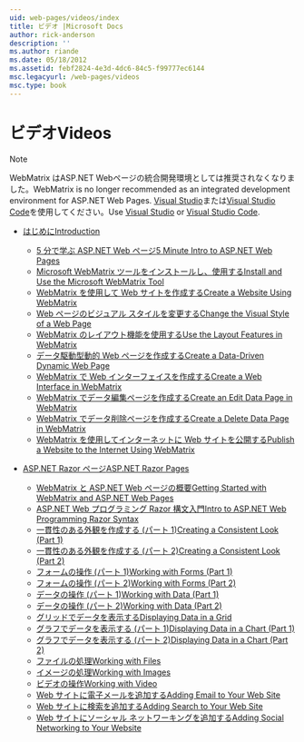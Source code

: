 ```yaml
---
uid: web-pages/videos/index
title: ビデオ |Microsoft Docs
author: rick-anderson
description: ''
ms.author: riande
ms.date: 05/18/2012
ms.assetid: febf2824-4e3d-4dc6-84c5-f99777ec6144
msc.legacyurl: /web-pages/videos
msc.type: book
---
```

<a name="videos"></a><span data-ttu-id="29756-102">ビデオ</span><span class="sxs-lookup"><span data-stu-id="29756-102">Videos</span></span>
====================

> [!NOTE] 
> <span data-ttu-id="29756-103">WebMatrix はASP.NET Webページの統合開発環境としては推奨されなくなりました。</span><span class="sxs-lookup"><span data-stu-id="29756-103">WebMatrix is no longer recommended as an integrated development environment for ASP.NET Web Pages.</span></span> <span data-ttu-id="29756-104">[Visual Studio](xref:aspnet/web-pages/overview/getting-started/program-asp-net-web-pages-in-visual-studio)または[Visual Studio Code](https://code.visualstudio.com/)を使用してください。</span><span class="sxs-lookup"><span data-stu-id="29756-104">Use [Visual Studio](xref:aspnet/web-pages/overview/getting-started/program-asp-net-web-pages-in-visual-studio) or [Visual Studio Code](https://code.visualstudio.com/).</span></span>

- [<span data-ttu-id="29756-105">はじめに</span><span class="sxs-lookup"><span data-stu-id="29756-105">Introduction</span></span>](introduction/index.md)

    - [<span data-ttu-id="29756-106">5 分で学ぶ ASP.NET Web ページ</span><span class="sxs-lookup"><span data-stu-id="29756-106">5 Minute Intro to ASP.NET Web Pages</span></span>](introduction/5-minute-introduction-to-aspnet-web-pages.md)
    - [<span data-ttu-id="29756-107">Microsoft WebMatrix ツールをインストールし、使用する</span><span class="sxs-lookup"><span data-stu-id="29756-107">Install and Use the Microsoft WebMatrix Tool</span></span>](introduction/install-and-use-the-microsoft-webmatrix-tool.md)
    - [<span data-ttu-id="29756-108">WebMatrix を使用して Web サイトを作成する</span><span class="sxs-lookup"><span data-stu-id="29756-108">Create a Website Using WebMatrix</span></span>](introduction/create-a-website-using-webmatrix.md)
    - [<span data-ttu-id="29756-109">Web ページのビジュアル スタイルを変更する</span><span class="sxs-lookup"><span data-stu-id="29756-109">Change the Visual Style of a Web Page</span></span>](introduction/change-the-visual-style-of-a-web-page.md)
    - [<span data-ttu-id="29756-110">WebMatrix のレイアウト機能を使用する</span><span class="sxs-lookup"><span data-stu-id="29756-110">Use the Layout Features in WebMatrix</span></span>](introduction/use-the-layout-features-in-webmatrix.md)
    - [<span data-ttu-id="29756-111">データ駆動型動的 Web ページを作成する</span><span class="sxs-lookup"><span data-stu-id="29756-111">Create a Data-Driven Dynamic Web Page</span></span>](introduction/create-a-data-driven-dynamic-web-page.md)
    - [<span data-ttu-id="29756-112">WebMatrix で Web インターフェイスを作成する</span><span class="sxs-lookup"><span data-stu-id="29756-112">Create a Web Interface in WebMatrix</span></span>](introduction/create-a-web-interface-in-webmatrix.md)
    - [<span data-ttu-id="29756-113">WebMatrix でデータ編集ページを作成する</span><span class="sxs-lookup"><span data-stu-id="29756-113">Create an Edit Data Page in WebMatrix</span></span>](introduction/create-an-edit-data-page-in-webmatrix.md)
    - [<span data-ttu-id="29756-114">WebMatrix でデータ削除ページを作成する</span><span class="sxs-lookup"><span data-stu-id="29756-114">Create a Delete Data Page in WebMatrix</span></span>](introduction/create-a-delete-data-page-in-webmatrix.md)
    - [<span data-ttu-id="29756-115">WebMatrix を使用してインターネットに Web サイトを公開する</span><span class="sxs-lookup"><span data-stu-id="29756-115">Publish a Website to the Internet Using WebMatrix</span></span>](introduction/publish-a-website-to-the-internet-using-webmatrix.md)
- [<span data-ttu-id="29756-116">ASP.NET Razor ページ</span><span class="sxs-lookup"><span data-stu-id="29756-116">ASP.NET Razor Pages</span></span>](aspnet-razor-pages/index.md)

    - [<span data-ttu-id="29756-117">WebMatrix と ASP.NET Web ページの概要</span><span class="sxs-lookup"><span data-stu-id="29756-117">Getting Started with WebMatrix and ASP.NET Web Pages</span></span>](aspnet-razor-pages/getting-started-with-webmatrix-and-aspnet-web-pages.md)
    - [<span data-ttu-id="29756-118">ASP.NET Web プログラミング Razor 構文入門</span><span class="sxs-lookup"><span data-stu-id="29756-118">Intro to ASP.NET Web Programming Razor Syntax</span></span>](aspnet-razor-pages/introduction-to-aspnet-web-programming-using-the-razor-syntax.md)
    - [<span data-ttu-id="29756-119">一貫性のある外観を作成する (パート 1)</span><span class="sxs-lookup"><span data-stu-id="29756-119">Creating a Consistent Look (Part 1)</span></span>](aspnet-razor-pages/creating-a-consistent-look-part-1.md)
    - [<span data-ttu-id="29756-120">一貫性のある外観を作成する (パート 2)</span><span class="sxs-lookup"><span data-stu-id="29756-120">Creating a Consistent Look (Part 2)</span></span>](aspnet-razor-pages/creating-a-consistent-look-part-2.md)
    - [<span data-ttu-id="29756-121">フォームの操作 (パート 1)</span><span class="sxs-lookup"><span data-stu-id="29756-121">Working with Forms (Part 1)</span></span>](aspnet-razor-pages/working-with-forms-part-1.md)
    - [<span data-ttu-id="29756-122">フォームの操作 (パート 2)</span><span class="sxs-lookup"><span data-stu-id="29756-122">Working with Forms (Part 2)</span></span>](aspnet-razor-pages/working-with-forms-part-2.md)
    - [<span data-ttu-id="29756-123">データの操作 (パート 1)</span><span class="sxs-lookup"><span data-stu-id="29756-123">Working with Data (Part 1)</span></span>](aspnet-razor-pages/working-with-data-part-1.md)
    - [<span data-ttu-id="29756-124">データの操作 (パート 2)</span><span class="sxs-lookup"><span data-stu-id="29756-124">Working with Data (Part 2)</span></span>](aspnet-razor-pages/working-with-data-part-2.md)
    - [<span data-ttu-id="29756-125">グリッドでデータを表示する</span><span class="sxs-lookup"><span data-stu-id="29756-125">Displaying Data in a Grid</span></span>](aspnet-razor-pages/displaying-data-in-a-grid.md)
    - [<span data-ttu-id="29756-126">グラフでデータを表示する (パート 1)</span><span class="sxs-lookup"><span data-stu-id="29756-126">Displaying Data in a Chart (Part 1)</span></span>](aspnet-razor-pages/displaying-data-in-a-chart-part-1.md)
    - [<span data-ttu-id="29756-127">グラフでデータを表示する (パート 2)</span><span class="sxs-lookup"><span data-stu-id="29756-127">Displaying Data in a Chart (Part 2)</span></span>](aspnet-razor-pages/displaying-data-in-a-chart-part-2.md)
    - [<span data-ttu-id="29756-128">ファイルの処理</span><span class="sxs-lookup"><span data-stu-id="29756-128">Working with Files</span></span>](aspnet-razor-pages/working-with-files.md)
    - [<span data-ttu-id="29756-129">イメージの処理</span><span class="sxs-lookup"><span data-stu-id="29756-129">Working with Images</span></span>](aspnet-razor-pages/working-with-images.md)
    - [<span data-ttu-id="29756-130">ビデオの操作</span><span class="sxs-lookup"><span data-stu-id="29756-130">Working with Video</span></span>](aspnet-razor-pages/working-with-video.md)
    - [<span data-ttu-id="29756-131">Web サイトに電子メールを追加する</span><span class="sxs-lookup"><span data-stu-id="29756-131">Adding Email to Your Web Site</span></span>](aspnet-razor-pages/adding-email-to-your-web-site.md)
    - [<span data-ttu-id="29756-132">Web サイトに検索を追加する</span><span class="sxs-lookup"><span data-stu-id="29756-132">Adding Search to Your Web Site</span></span>](aspnet-razor-pages/adding-search-to-your-web-site.md)
    - [<span data-ttu-id="29756-133">Web サイトにソーシャル ネットワーキングを追加する</span><span class="sxs-lookup"><span data-stu-id="29756-133">Adding Social Networking to Your Website</span></span>](aspnet-razor-pages/adding-social-networking-to-your-website.md)
